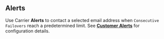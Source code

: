 ## Alerts

Use Carrier **Alerts** to contact a selected email address when `Consecutive Failovers` reach a predetermined limit. See [**Customer Alerts**](https://docs.connexcs.com/customer/alerts/) for configuration details.
